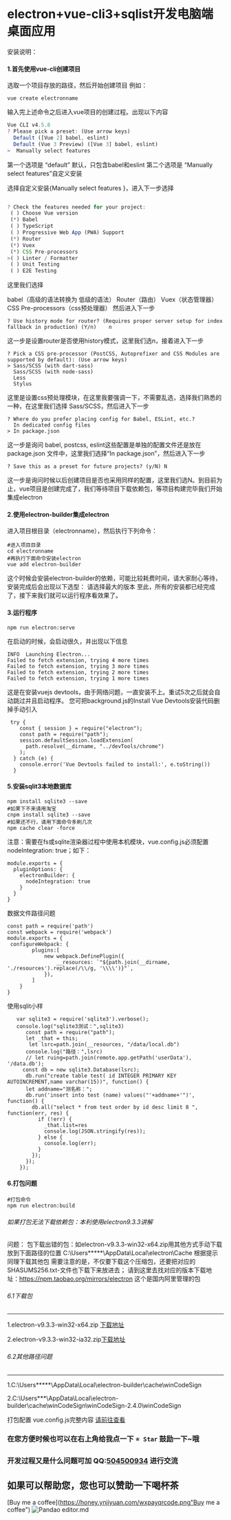 # electron+vue-cli3+sqlist开发电脑端桌面应用
安装说明：
#### 1.首先使用vue-cli创建项目
选取一个项目存放的路径，然后开始创建项目 例如：
```
vue create electronname
```
输入完上述命令之后进入vue项目的创建过程。出现以下内容

```javascript
Vue CLI v4.5.8
? Please pick a preset: (Use arrow keys)
  Default ([Vue 2] babel, eslint)
  Default (Vue 3 Preview) ([Vue 3] babel, eslint)
>  Manually select features    

```
第一个选项是 “default” 默认，只包含babel和eslint
第二个选项是 “Manually select features”自定义安装

选择自定义安装{Manually select features }，进入下一步选择

```javascript

? Check the features needed for your project:
 ( ) Choose Vue version
 (*) Babel
 ( ) TypeScript
 ( ) Progressive Web App (PWA) Support
 (*) Router
 (*) Vuex
 (*) CSS Pre-processors
>( ) Linter / Formatter
 ( ) Unit Testing
 ( ) E2E Testing                                                                                                                             
```
这里我们选择

babel（高级的语法转换为 低级的语法）
Router（路由）
Vuex（状态管理器）
CSS Pre-processors（css预处理器）
然后进入下一步

```
? Use history mode for router? (Requires proper server setup for index 
fallback in production) (Y/n)    n
```
这一步是设置router是否使用history模式，这里我们选n，接着进入下一步

```
? Pick a CSS pre-processor (PostCSS, Autoprefixer and CSS Modules are supported by default): (Use arrow keys)
> Sass/SCSS (with dart-sass)
  Sass/SCSS (with node-sass)
  Less
  Stylus  
```
这里是设置css预处理模块，在这里我要强调一下，不需要乱选，选择我们熟悉的一种，在这里我们选择 Sass/SCSS，然后进入下一步

```
? Where do you prefer placing config for Babel, ESLint, etc.?
  In dedicated config files
> In package.json                                                                                                                            
```
这一步是询问 babel, postcss, eslint这些配置是单独的配置文件还是放在package.json 文件中，这里我们选择“In package.json”，然后进入下一步

```
? Save this as a preset for future projects? (y/N) N
```
这一步是询问时候以后创建项目是否也采用同样的配置，这里我们选N。到目前为止，vue项目是创建完成了，我们等待项目下载依赖包，等项目构建完毕我们开始集成electron

#### 2.使用electron-builder集成electron
进入项目根目录（electronname），然后执行下列命令：
```
#进入项目目录
cd electronname
#再执行下面命令安装electron
vue add electron-builder
```
这个时候会安装electron-builder的依赖，可能比较耗费时间，请大家耐心等待，安装完成后会出现以下选型：
请选择最大的版本
至此，所有的安装都已经完成了，接下来我们就可以运行程序看效果了。
#### 3.运行程序
```
npm run electron:serve
```
在启动的时候，会启动很久，并出现以下信息

```
INFO  Launching Electron...
Failed to fetch extension, trying 4 more times
Failed to fetch extension, trying 3 more times
Failed to fetch extension, trying 2 more times
Failed to fetch extension, trying 1 more times
```
这是在安装vuejs devtools，由于网络问题，一直安装不上。重试5次之后就会自动跳过并且启动程序。
您可把background.js的Install Vue Devtools安装代码删掉手动引入
  ```
   try {
      const { session } = require("electron");
      const path = require("path");
      session.defaultSession.loadExtension(
        path.resolve(__dirname, "../devTools/chrome") 
      ); 
    } catch (e) {
      console.error('Vue Devtools failed to install:', e.toString())
    }
  ```
#### 5.安装sqlit3本地数据库
```
npm install sqlite3 --save
#如果下不来请用淘宝
cnpm install sqlite3 --save
#如果还不行，请用下面命令多刷几次
npm cache clear -force
```
注意：需要在fs或sqlite渲染器过程中使用本机模块，vue.config.js必须配置 nodeIntegration: true；如下：
```
module.exports = {
  pluginOptions: {
    electronBuilder: {
      nodeIntegration: true
    }
  }
}
```
数据文件路径问题
```
const path = require('path')
const webpack = require('webpack')
module.exports = {
 configureWebpack: {
        plugins:[
            new webpack.DefinePlugin({
                __resources: `"${path.join(__dirname, './resources').replace(/\\/g, '\\\\')}"`,
            }),
        ]
    }
}
```
使用sqlit小样
```
   var sqlite3 = require('sqlite3').verbose();
   console.log("sqlite3测试：",sqlite3)
      const path = require("path");
      let _that = this;
       let lsrc=path.join(__resources, "/data/local.db")
      console.log("路径：",lsrc)
      // let ruing=path.join(remote.app.getPath('userData'), '/data.db');
     const db = new sqlite3.Database(lsrc);
      db.run("create table test( id INTEGER PRIMARY KEY AUTOINCREMENT,name varchar(15))", function() {
      let addname="测名称：";
      db.run('insert into test (name) values("'+addname+'")', function() {
        db.all("select * from test order by id desc limit 8 ", function(err, res) {
          if (!err) {
            _that.list=res
            console.log(JSON.stringify(res));
          } else {
            console.log(err);
          }
        });
      });
    });
```

#### 6.打包问题
```
#打包命令
npm run electron:build
```
###### 如果打包无法下载依赖包：本利使用electron9.3.3讲解

问题： 包下载出错的包：如electron-v9.3.3-win32-x64.zip用其他方式手动下载放到下面路径的位置 C:\Users\*****\AppData\Local\electron\Cache 根据提示同理下载其他包 需要注意的是，不仅要下载这个压缩包，还要把对应的SHASUMS256.txt-文件也下载下来放进去； 
请到这里去找对应的版本下载地址：https://npm.taobao.org/mirrors/electron 这个是国内阿里管理的包
###### 6.1下载包

------------
1.electron-v9.3.3-win32-x64.zip [下载地址](https://npm.taobao.org/mirrors/electron/9.3.3/electron-v9.3.3-win32-x64.zip "下载地址")

2.electron-v9.3.3-win32-ia32.zip[下载地址](https://npm.taobao.org/mirrors/electron/9.3.3/electron-v9.3.3-win32-ia32.zip "下载地址")
###### 6.2其他路径问题

------------

1.C:\Users\*****\AppData\Local\electron-builder\cache\winCodeSign

2.C:\Users\***\AppData\Local\electron-builder\cache\winCodeSign\winCodeSign-2.4.0\winCodeSign

打包配置 vue.config.js完整内容 [请前往查看](https://github.com/huanglishi/electronvue/blob/main/vue.config.js "请前往查看")
### 在您方便时候也可以在右上角给我点一下 `⭐ Star` 鼓励一下~哦
###  开发过程又是什么问题可加 QQ:[504500934](https://ynjiyuan.com "504500934") 进行交流
## 如果可以帮助您，您也可以赞助一下喝杯茶
[Buy me a coffee](https://honey.ynjiyuan.com/wxpayqrcode.png"Buy me a coffee")
![Pandao editor.md](https://honey.ynjiyuan.com/wxpayqrcode.png "Pandao editor.md")
